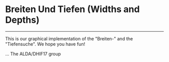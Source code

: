 # Breiten Und Tiefen (Widths and Depths)
---

This is our graphical implementation of the "Breiten-" and the "Tiefensuche".
We hope you have fun!

... The ALDA/DHIF17 group